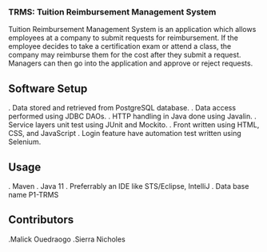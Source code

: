 

### TRMS: Tuition Reimbursement Management System

Tuition Reimbursement Management System is an application which allows employees at a company to submit requests for reimbursement. If the employee decides to take a certification exam or attend a class, the company may reimburse them for the cost after they submit a request. Managers can then go into the application and approve or reject requests.

## Software Setup

. Data stored and retrieved from  PostgreSQL database.
. Data access performed using JDBC DAOs.
. HTTP handling in Java done using Javalin.
. Service layers unit test using JUnit and Mockito.
. Front written using HTML, CSS, and JavaScript 
. Login feature  have automation test written using Selenium.


## Usage
. Maven
. Java 11 
. Preferrably an IDE like STS/Eclipse, IntelliJ
. Data base name P1-TRMS


## Contributors
.Malick Ouedraogo
.Sierra Nicholes

